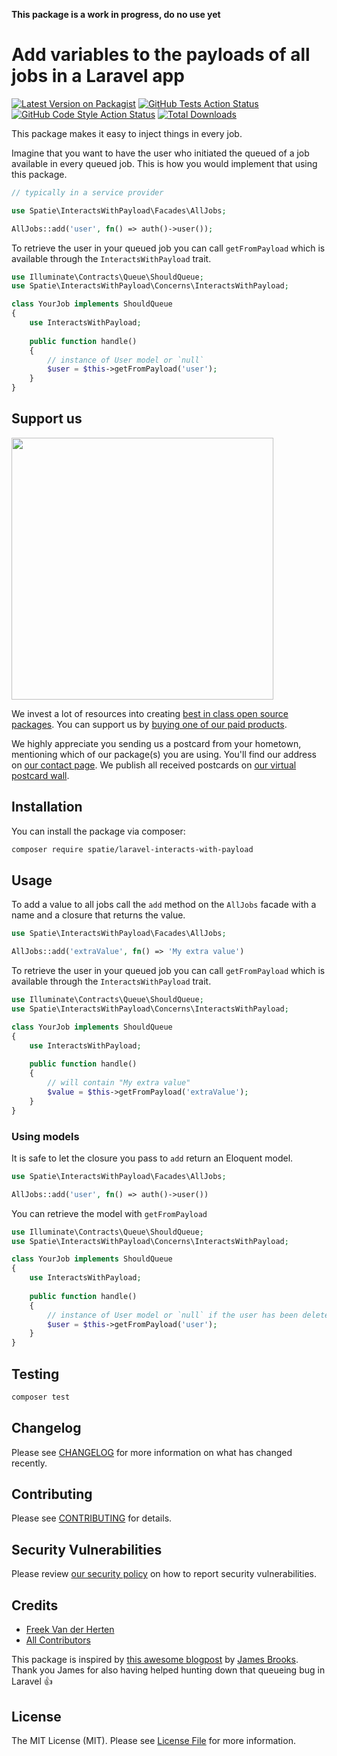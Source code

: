 **This package is a work in progress, do no use yet**

# Add variables to the payloads of all jobs in a Laravel app

[![Latest Version on Packagist](https://img.shields.io/packagist/v/spatie/laravel-interacts-with-payload.svg?style=flat-square)](https://packagist.org/packages/spatie/laravel-interacts-with-payload)
[![GitHub Tests Action Status](https://img.shields.io/github/workflow/status/spatie/laravel-interacts-with-payload/run-tests?label=tests)](https://github.com/spatie/laravel-interacts-with-payload/actions?query=workflow%3Arun-tests+branch%3Amaster)
[![GitHub Code Style Action Status](https://img.shields.io/github/workflow/status/spatie/laravel-interacts-with-payload/Check%20&%20fix%20styling?label=code%20style)](https://github.com/spatie/laravel-interacts-with-payload/actions?query=workflow%3A"Check+%26+fix+styling"+branch%3Amaster)
[![Total Downloads](https://img.shields.io/packagist/dt/spatie/laravel-interacts-with-payload.svg?style=flat-square)](https://packagist.org/packages/spatie/laravel-interacts-with-payload)

This package makes it easy to inject things in every job. 

Imagine that you want to have the user who initiated the queued of a job available in every queued job. This is how you would implement that using this package.

```php
// typically in a service provider

use Spatie\InteractsWithPayload\Facades\AllJobs;

AllJobs::add('user', fn() => auth()->user());
```

To retrieve the user in your queued job you can call `getFromPayload` which is available through the `InteractsWithPayload` trait.

```php
use Illuminate\Contracts\Queue\ShouldQueue;
use Spatie\InteractsWithPayload\Concerns\InteractsWithPayload;

class YourJob implements ShouldQueue
{
    use InteractsWithPayload;  
    
    public function handle()
    {
        // instance of User model or `null`
        $user = $this->getFromPayload('user');
    }  
}
```

## Support us

[<img src="https://github-ads.s3.eu-central-1.amazonaws.com/laravel-interacts-with-payload.jpg?t=1" width="419px" />](https://spatie.be/github-ad-click/laravel-interacts-with-payload)

We invest a lot of resources into creating [best in class open source packages](https://spatie.be/open-source). You can support us by [buying one of our paid products](https://spatie.be/open-source/support-us).

We highly appreciate you sending us a postcard from your hometown, mentioning which of our package(s) you are using. You'll find our address on [our contact page](https://spatie.be/about-us). We publish all received postcards on [our virtual postcard wall](https://spatie.be/open-source/postcards).

## Installation

You can install the package via composer:

```bash
composer require spatie/laravel-interacts-with-payload
```

## Usage

To add a value to all jobs call the `add` method on the `AllJobs` facade with a name and a closure that returns the value.

```php
use Spatie\InteractsWithPayload\Facades\AllJobs;

AllJobs::add('extraValue', fn() => 'My extra value')
```

To retrieve the user in your queued job you can call `getFromPayload` which is available through the `InteractsWithPayload` trait.

```php
use Illuminate\Contracts\Queue\ShouldQueue;
use Spatie\InteractsWithPayload\Concerns\InteractsWithPayload;

class YourJob implements ShouldQueue
{
    use InteractsWithPayload;  
    
    public function handle()
    {
        // will contain "My extra value"
        $value = $this->getFromPayload('extraValue');
    }  
}
```

### Using models

It is safe to let the closure you pass to `add` return an Eloquent model. 

```php
use Spatie\InteractsWithPayload\Facades\AllJobs;

AllJobs::add('user', fn() => auth()->user())
```

You can retrieve the model with `getFromPayload`

```php
use Illuminate\Contracts\Queue\ShouldQueue;
use Spatie\InteractsWithPayload\Concerns\InteractsWithPayload;

class YourJob implements ShouldQueue
{
    use InteractsWithPayload;  
    
    public function handle()
    {
        // instance of User model or `null` if the user has been deleted in the meantime
        $user = $this->getFromPayload('user');
    }  
}
```




## Testing

```bash
composer test
```

## Changelog

Please see [CHANGELOG](CHANGELOG.md) for more information on what has changed recently.

## Contributing

Please see [CONTRIBUTING](.github/CONTRIBUTING.md) for details.

## Security Vulnerabilities

Please review [our security policy](../../security/policy) on how to report security vulnerabilities.

## Credits

- [Freek Van der Herten](https://github.com/freekmurze)
- [All Contributors](../../contributors)

This package is inspired by [this awesome blogpost](https://james.brooks.page/blog/injecting-additional-data-into-laravel-queued-jobs/) by [James Brooks](https://twitter.com/jbrooksuk). Thank you James for also having helped hunting down that queueing bug in Laravel 👍

## License

The MIT License (MIT). Please see [License File](LICENSE.md) for more information.
